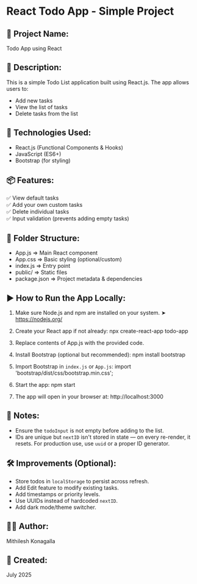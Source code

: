 
React Todo App - Simple Project
==============================

📁 Project Name:
----------------
Todo App using React

📜 Description:
---------------
This is a simple Todo List application built using React.js. The app allows users to:
- Add new tasks
- View the list of tasks
- Delete tasks from the list

🧰 Technologies Used:
---------------------
- React.js (Functional Components & Hooks)
- JavaScript (ES6+)
- Bootstrap (for styling)

📦 Features:
------------
✅ View default tasks  
✅ Add your own custom tasks  
✅ Delete individual tasks  
✅ Input validation (prevents adding empty tasks)

📁 Folder Structure:
--------------------
- App.js         => Main React component
- App.css        => Basic styling (optional/custom)
- index.js       => Entry point
- public/        => Static files
- package.json   => Project metadata & dependencies

▶️ How to Run the App Locally:
------------------------------
1. Make sure Node.js and npm are installed on your system.
   ➤ https://nodejs.org/

2. Create your React app if not already:
   npx create-react-app todo-app

3. Replace contents of App.js with the provided code.

4. Install Bootstrap (optional but recommended):
   npm install bootstrap

5. Import Bootstrap in `index.js` or `App.js`:
   import 'bootstrap/dist/css/bootstrap.min.css';

6. Start the app:
   npm start

7. The app will open in your browser at:
   http://localhost:3000

📌 Notes:
---------
- Ensure the `todoInput` is not empty before adding to the list.
- IDs are unique but `nextID` isn't stored in state — on every re-render, it resets. For production use, use `uuid` or a proper ID generator.

🛠️ Improvements (Optional):
---------------------------
- Store todos in `localStorage` to persist across refresh.
- Add Edit feature to modify existing tasks.
- Add timestamps or priority levels.
- Use UUIDs instead of hardcoded `nextID`.
- Add dark mode/theme switcher.

👨‍💻 Author:
------------
Mithilesh Konagalla

📅 Created:
----------
July 2025

